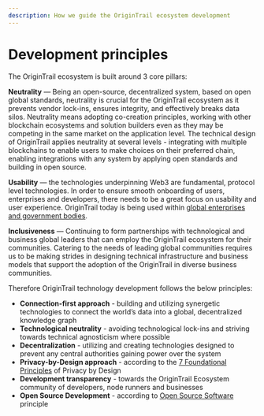 ```yaml
---
description: How we guide the OriginTrail ecosystem development
---
```


# Development principles

The OriginTrail ecosystem is built around 3 core pillars:

**Neutrality** — Being an open-source, decentralized system, based on open global standards, neutrality is crucial for the OriginTrail ecosystem as it prevents vendor lock-ins, ensures integrity, and effectively breaks data silos. Neutrality means adopting co-creation principles, working with other blockchain ecosystems and solution builders even as they may be competing in the same market on the application level. The technical design of OriginTrail applies neutrality at several levels - integrating with multiple blockchains to enable users to make choices on their preferred chain, enabling integrations with any system by applying open standards and building in open source.

**Usability** — the technologies underpinning Web3 are fundamental, protocol level technologies. In order to ensure smooth onboarding of users, enterprises and developers, there needs to be a great focus on usability and user experience. OriginTrail today is being used within [global enterprises and government bodies](https://origintrail.io/case-studies).

**Inclusiveness** — Continuing to form partnerships with technological and business global leaders that can employ the OriginTrail ecosystem for their communities. Catering to the needs of leading global communities requires us to be making strides in designing technical infrastructure and business models that support the adoption of the OriginTrail in diverse business communities.

Therefore OriginTrail technology development follows the below principles:

* **Connection-first approach** - building and utilizing synergetic technologies to connect the world’s data into a global, decentralized knowledge graph
* **Technological neutrality** - avoiding technological lock-ins and striving towards technical agnosticism where possible
* **Decentralization** - utilizing and creating technologies designed to prevent any central authorities gaining power over the system
* **Privacy-by-Design approach** - according to the [7 Foundational Principles](https://www.ipc.on.ca/wp-content/uploads/Resources/7foundationalprinciples.pdf) of Privacy by Design
* **Development transparency** - towards the OriginTrail Ecosystem community of developers, node runners and businesses
* **Open Source Development** - according to [Open Source Software](https://en.wikipedia.org/wiki/Open-source_model) principle

